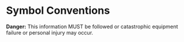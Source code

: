 # Symbol Conventions

**Danger:** This information MUST be followed or catastrophic equipment failure or personal injury may occur.
